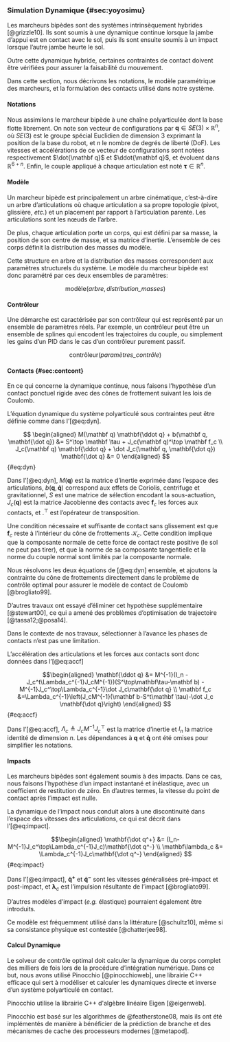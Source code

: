 ### Simulation Dynamique {#sec:yoyosimu}

Les marcheurs bipèdes sont des systèmes intrinsèquement hybrides [@grizzle10]. Ils sont soumis à une dynamique continue
lorsque la jambe d’appui est en contact avec le sol, puis ils sont ensuite soumis à un impact lorsque l’autre jambe
heurte le sol.

Outre cette dynamique hybride, certaines contraintes de contact doivent être vérifiées pour assurer la faisabilité du
mouvement.

Dans cette section, nous décrivons les notations, le modèle paramétrique des marcheurs, et la formulation des contacts
utilisé dans notre système.

#### Notations

Nous assimilons le marcheur bipède à une chaîne polyarticulée dont la base flotte librement. On note son vecteur de
configurations par $\mathbf q \in SE(3) \times \mathbb{R}^n$, où $SE(3)$ est le groupe spécial Euclidien de dimension 3
exprimant la position de la base du robot, et $n$ le nombre de degrés de liberté (DoF). Les vitesses et accélérations
de ce vecteur de configurations sont notées respectivement $\dot{\mathbf q}$ et $\ddot{\mathbf q}$, et évoluent dans
$\mathbb{R}^{6+n}$. Enfin, le couple appliqué à chaque articulation est noté $\mathbf \tau \in \mathbb{R}^n$.

#### Modèle

Un marcheur bipède est principalement un arbre cinématique, c’est-à-dire un arbre d’articulations où chaque
articulation a sa propre topologie (pivot, glissière, *etc.*) et un placement par rapport à l’articulation parente.
Les articulations sont les nœuds de l’arbre.

De plus, chaque articulation porte un corps, qui est défini par sa masse, la position de son centre de masse, et sa
matrice d’inertie. L’ensemble de ces corps définit la distribution des masses du modèle.

Cette structure en arbre et la distribution des masses correspondent aux paramètres structurels du système. Le modèle
du marcheur bipède est donc paramétré par ces deux ensembles de paramètres:

$$ \text{modèle} (\textit{arbre}, \textit{distribution\_masses}) $$

#### Contrôleur

Une démarche est caractérisée par son contrôleur qui est représenté par un ensemble de paramètres réels. Par exemple,
un contrôleur peut être un ensemble de splines qui encodent les trajectoires du couple, ou simplement les gains d’un
PID dans le cas d’un contrôleur purement passif.

$$ \text{contrôleur} (\textit{paramètres\_contrôle}) $$

#### Contacts {#sec:contcont}

En ce qui concerne la dynamique continue, nous faisons l’hypothèse d’un contact ponctuel rigide avec des cônes de
frottement suivant les lois de Coulomb.

L’équation dynamique du système polyarticulé sous contraintes peut être définie comme dans l’[@eq:dyn].

$$ \begin{aligned}
    M(\mathbf q) \mathbf{\ddot q} + b(\mathbf q, \mathbf{\dot q}) &= S^\top \mathbf \tau + J_c(\mathbf q)^\top \mathbf f_c \\
    J_c(\mathbf q) \mathbf{\ddot q} + \dot J_c(\mathbf q, \mathbf{\dot q}) \mathbf{\dot q} &= 0
\end{aligned} $$ {#eq:dyn}

Dans l’[@eq:dyn], $M(\mathbf q)$ est la matrice d’inertie exprimée dans l’espace des articulations, $b(\mathbf q,
\mathbf{\dot q})$
correspond aux effets de Coriolis, centrifuge et gravitationnel, $S$ est une matrice de sélection encodant la
sous-actuation, $J_c(\mathbf q)$ est la matrice Jacobienne des contacts avec $\mathbf f_c$ les forces aux contacts, et $.^\top$
est l’opérateur de transposition.

Une condition nécessaire et suffisante de contact sans glissement est que $\mathbf f_c$ reste à l’intérieur du cône de
frottements $\mathcal{K}_c$. <!-- _w --> Cette condition implique que la composante normale de cette force de contact
reste positive (le sol ne peut pas tirer), et que la norme de sa composante tangentielle et la norme du couple normal
sont limités par la composante normale.

Nous résolvons les deux équations de [@eq:dyn] ensemble, et ajoutons la contrainte du cône de frottements directement
dans le problème de contrôle optimal pour assurer le modèle de contact de Coulomb [@brogliato99].

D’autres travaux ont essayé d’éliminer cet hypothèse supplémentaire [@stewart00], ce qui a amené des problèmes
d’optimisation de trajectoire [@tassa12;@posa14].

Dans le contexte de nos travaux, sélectionner à l’avance les phases de contacts n’est pas une limitation.

L’accélération des articulations et les forces aux contacts sont donc données dans l’[@eq:accf]

$$\begin{aligned}
    \mathbf{\ddot q} &= M^{-1}(I_n - J_c^t\Lambda_c^{-1}J_cM^{-1})(S^\top\mathbf\tau-\mathbf b) -
    M^{-1}J_c^\top\Lambda_c^{-1}\dot J_c\mathbf{\dot q} \\
    \mathbf f_c &=\Lambda_c^{-1}\left(J_cM^{-1}(\mathbf b-S^t\mathbf \tau)-\dot J_c \mathbf{\dot q}\right)
\end{aligned} $$ {#eq:accf}

Dans l’[@eq:accf], $\Lambda_c \triangleq J_cM^{-1}J_c^\top$ est la matrice d’inertie et $I_n$ la matrice identité de
dimension $n$. Les dépendances à $\mathbf q$ et $\mathbf{\dot q}$ ont été omises pour simplifier les notations.

#### Impacts

Les marcheurs bipèdes sont également soumis à des impacts. Dans ce cas, nous faisons l’hypothèse d’un impact instantané
et inélastique, avec un coefficient de restitution de zéro. En d’autres termes, la vitesse du point de contact après
l’impact est nulle.

La dynamique de l’impact nous conduit alors à une discontinuité dans l’espace des vitesses des articulations, ce qui
est décrit dans l’[@eq:impact].

$$\begin{aligned}
    \mathbf{\dot q^+} &= (I_n-M^{-1}J_c^\top\Lambda_c^{-1}J_c)\mathbf{\dot q^-} \\
    \mathbf\lambda_c &= \Lambda_c^{-1}J_c\mathbf{\dot q^-}
\end{aligned} $$ {#eq:impact}

Dans l’[@eq:impact], $\mathbf{\dot q^+}$ et $\mathbf{\dot q^-}$ sont les vitesses généralisées pré-impact et post-impact, et
$\mathbf\lambda_c$ est l’impulsion résultante de l’impact [@brogliato99].

D’autres modèles d’impact (*e.g.* élastique) pourraient également être introduits.

Ce modèle est fréquemment utilisé dans la littérature [@schultz10], même si sa consistance physique est contestée
[@chatterjee98].

#### Calcul Dynamique

Le solveur de contrôle optimal doit calculer la dynamique du corps complet des milliers de fois lors de la procédure
d’intégration numérique. Dans ce but, nous avons utilisé Pinocchio [@pinocchioweb], une librairie C++ efficace qui sert
à modéliser et calculer les dynamiques directe et inverse d’un système polyarticulé en contact.

Pinocchio utilise la librairie C++ d'algèbre linéaire Eigen [@eigenweb].

Pinocchio est basé sur les algorithmes de @featherstone08, mais ils ont été implémentés de manière à
bénéficier de la prédiction de branche et des mécanismes de cache des processeurs modernes [@metapod].
